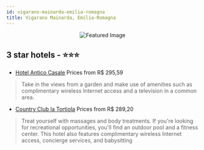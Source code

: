 ```yaml
---
id: vigarano-mainarda-emilia-romagna
title: Vigarano Mainarda, Emilia-Romagna
---
```


<center><img src="https://i.travelapi.com/hotels/1000000/890000/889800/889712/5cdc01a3_z.jpg" alt="Featured Image" /></center>


##  3 star hotels - ⭐️⭐️⭐️

-    [Hotel Antico Casale](https://us.hurb.com/hotels/vigarano-mainarda/hotel-antico-casale-JNP-JP137466?cmp=18055) Prices from R$ 295,59
   > Take in the views from a garden and make use of amenities such as complimentary wireless Internet access and a television in a common area.
-    [Country Club la Tortiola](https://us.hurb.com/hotels/vigarano-mainarda/country-club-la-tortiola-JNP-JP843358?cmp=18055) Prices from R$ 289,20
   > Treat yourself with massages and body treatments. If you're looking for recreational opportunities, you'll find an outdoor pool and a fitness center. This hotel also features complimentary wireless Internet access, concierge services, and babysitting
